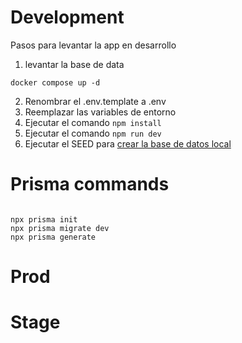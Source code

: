 # Development

Pasos para levantar la app en desarrollo

1. levantar la base de data

```
docker compose up -d
```

2. Renombrar el .env.template a .env
3. Reemplazar las variables de entorno
4. Ejecutar el comando `npm install`
5. Ejecutar el comando `npm run dev`
6. Ejecutar el SEED para [crear la base de datos local](localhost:3000/api/seed)

# Prisma commands

```

npx prisma init
npx prisma migrate dev
npx prisma generate

```

# Prod

# Stage
